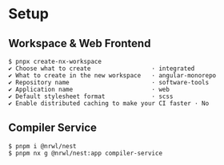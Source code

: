 # Setup

## Workspace & Web Frontend

```
$ pnpx create-nx-workspace
✔ Choose what to create                 · integrated
✔ What to create in the new workspace   · angular-monorepo
✔ Repository name                       · software-tools
✔ Application name                      · web
✔ Default stylesheet format             · scss
✔ Enable distributed caching to make your CI faster · No
```

## Compiler Service

```
$ pnpm i @nrwl/nest
$ pnpm nx g @nrwl/nest:app compiler-service
```
